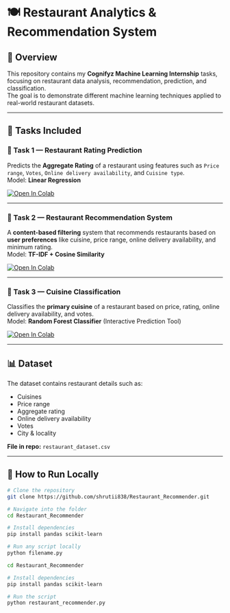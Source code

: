 # 🍽️ Restaurant Analytics & Recommendation System

## 📌 Overview
This repository contains my **Cognifyz Machine Learning Internship** tasks, focusing on restaurant data analysis, recommendation, prediction, and classification.  
The goal is to demonstrate different machine learning techniques applied to real-world restaurant datasets.

---

## 📂 Tasks Included

### **🔹 Task 1 — Restaurant Rating Prediction**
Predicts the **Aggregate Rating** of a restaurant using features such as `Price range`, `Votes`, `Online delivery availability`, and `Cuisine type`.  
Model: **Linear Regression**

[![Open In Colab](https://colab.research.google.com/assets/colab-badge.svg)](https://colab.research.google.com/github/shrutii838/Restaurant_Recommender/blob/main/Rating_prediction.ipynb)

---

### **🔹 Task 2 — Restaurant Recommendation System**
A **content-based filtering** system that recommends restaurants based on **user preferences** like cuisine, price range, online delivery availability, and minimum rating.  
Model: **TF-IDF + Cosine Similarity**

[![Open In Colab](https://colab.research.google.com/assets/colab-badge.svg)](https://colab.research.google.com/github/shrutii838/Restaurant_Recommender/blob/main/Restaurant_Reccomendation_system.ipynb)

---

### **🔹 Task 3 — Cuisine Classification**
Classifies the **primary cuisine** of a restaurant based on price, rating, online delivery availability, and votes.  
Model: **Random Forest Classifier** (Interactive Prediction Tool)

[![Open In Colab](https://colab.research.google.com/assets/colab-badge.svg)](https://colab.research.google.com/github/shrutii838/Restaurant_Recommender/blob/main/Cuisine_classification.ipynb)

---

## 📊 Dataset
The dataset contains restaurant details such as:
- Cuisines
- Price range
- Aggregate rating
- Online delivery availability
- Votes
- City & locality

**File in repo:** `restaurant_dataset.csv`

---

## 🚀 How to Run Locally
```bash
# Clone the repository
git clone https://github.com/shrutii838/Restaurant_Recommender.git

# Navigate into the folder
cd Restaurant_Recommender

# Install dependencies
pip install pandas scikit-learn

# Run any script locally
python filename.py

cd Restaurant_Recommender

# Install dependencies
pip install pandas scikit-learn

# Run the script
python restaurant_recommender.py
